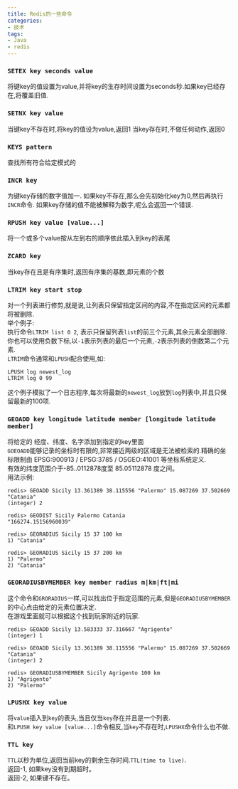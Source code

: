 ```yaml
---
title: Redis的一些命令
categories:
- 技术
tags:
- Java
- redis
---
```



### `SETEX key seconds value`
将键key的值设置为value,并将key的生存时间设置为seconds秒.如果key已经存在,将覆盖旧值.

### `SETNX key value`
当键key不存在时,将key的值设为value,返回1
当key存在时,不做任何动作,返回0

### `KEYS pattern`
查找所有符合给定模式的

### `INCR key`
为键key存储的数字值加一.
如果key不存在,那么会先初始化key为0,然后再执行`INCR`命令.
如果key存储的值不能被解释为数字,呢么会返回一个错误.

### `RPUSH key value [value...]`
将一个或多个value按从左到右的顺序依此插入到key的表尾

### `ZCARD key`
当key存在且是有序集时,返回有序集的基数,即元素的个数

### `LTRIM key start stop`
对一个列表进行修剪,就是说,让列表只保留指定区间的内容,不在指定区间的元素都将被删除.</br>
举个例子:</br>
执行命令`LTRIM list 0 2`, 表示只保留列表`list`的前三个元素,其余元素全部删除.</br>
你也可以使用负数下标,以`-1`表示列表的最后一个元素,`-2`表示列表的倒数第二个元素.</br>
`LTRIM`命令通常和`LPUSH`配合使用,如:</br>
```
LPUSH log newest_log
LTRIM log 0 99
```
这个例子模拟了一个日志程序,每次将最新的`newest_log`放到`log`列表中,并且只保留最新的100项.


### `GEOADD key longitude latitude member [longitude latitude member]`
将给定的 经度、纬度、名字添加到指定的key里面</br>
`GOEOADD`能够记录的坐标时有限的,非常接近两级的区域是无法被检索的.精确的坐标限制由 EPSG:900913 / EPSG:3785 / OSGEO:41001 等坐标系统定义.</br>有效的纬度范围介于-85..0112878度至 85.05112878 度之间。</br>
用法示例:
```
redis> GEOADD Sicily 13.361389 38.115556 "Palermo" 15.087269 37.502669 "Catania"
(integer) 2

redis> GEODIST Sicily Palermo Catania
"166274.15156960039"

redis> GEORADIUS Sicily 15 37 100 km
1) "Catania"

redis> GEORADIUS Sicily 15 37 200 km
1) "Palermo"
2) "Catania"
```

### `GEORADIUSBYMEMBER key member radius m|km|ft|mi`
这个命令和`GRORADIUS`一样,可以找出位于指定范围的元素,但是`GEORADIUSBYMEMBER`的中心点由给定的元素位置决定.</br>
在游戏里面就可以根据这个找到玩家附近的玩家.
```
redis> GEOADD Sicily 13.583333 37.316667 "Agrigento"
(integer) 1

redis> GEOADD Sicily 13.361389 38.115556 "Palermo" 15.087269 37.502669 "Catania"
(integer) 2

redis> GEORADIUSBYMEMBER Sicily Agrigento 100 km
1) "Agrigento"
2) "Palermo"
```

### `LPUSHX key value`
将`value`插入到`key`的表头,当且仅当`key`存在并且是一个列表.<br>
和`LPUSH key value [value...]`命令相反,当`key`不存在时,`LPUSHX`命令什么也不做.

### `TTL key`
`TTL`以秒为单位,返回当前key的剩余生存时间.`TTL(time to live)`.<br>
返回-1, 如果key没有到期超时。<br>
返回-2, 如果键不存在。

